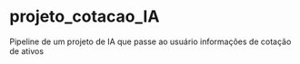 # projeto_cotacao_IA
Pipeline de um projeto de IA que passe ao usuário informações de cotação de ativos
